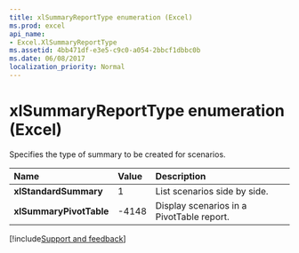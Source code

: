 ```yaml
---
title: xlSummaryReportType enumeration (Excel)
ms.prod: excel
api_name:
- Excel.XlSummaryReportType
ms.assetid: 4bb471df-e3e5-c9c0-a054-2bbcf1dbbc0b
ms.date: 06/08/2017
localization_priority: Normal
---
```



# xlSummaryReportType enumeration (Excel)

Specifies the type of summary to be created for scenarios.



|Name|Value|Description|
|:-----|:-----|:-----|
| **xlStandardSummary**|1|List scenarios side by side.|
| **xlSummaryPivotTable**|-4148|Display scenarios in a PivotTable report.|

[!include[Support and feedback](~/includes/feedback-boilerplate.md)]
